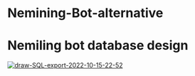 # Nemining-Bot-alternative

<h1> Nemiling bot database design</h1>
<a href="https://ibb.co/d5rZyGV"><img src="https://i.ibb.co/5R6ZVBS/draw-SQL-export-2022-10-15-22-52.png" alt="draw-SQL-export-2022-10-15-22-52" border="0" /></a>
